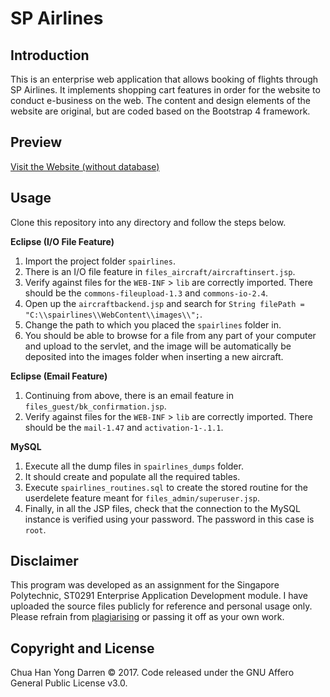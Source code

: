# SP Airlines

## Introduction

This is an enterprise web application that allows booking of flights through SP Airlines. It implements shopping cart features in order 
for the website to conduct e-business on the web. The content and design elements of the website are original, but are coded based on the
Bootstrap 4 framework. 

## Preview

[Visit the Website (without database)](http://darrenweicheng.azurewebsites.net/)

## Usage

Clone this repository into any directory and follow the steps below.

**Eclipse (I/O File Feature)**

1. Import the project folder `spairlines`.
2. There is an I/O file feature in `files_aircraft/aircraftinsert.jsp`. 
3. Verify against files for the `WEB-INF` > `lib` are correctly imported. There should be the `commons-fileupload-1.3` and `commons-io-2.4`.
4. Open up the `aircraftbackend.jsp` and search for
`String filePath = "C:\\spairlines\\WebContent\\images\\";`.
5. Change the path to which you placed the `spairlines` folder in. 
6. You should be able to browse for a file from any part of your computer and upload to the servlet, and the image will be automatically be deposited into the images folder when inserting a new aircraft. 

**Eclipse (Email Feature)**

1. Continuing from above, there is an email feature in `files_guest/bk_confirmation.jsp`.
2. Verify against files for the `WEB-INF` > `lib` are correctly imported. There should be the `mail-1.47` and `activation-1-.1.1`. 

**MySQL**

1. Execute all the dump files in `spairlines_dumps` folder. 
2. It should create and populate all the required tables. 
3. Execute `spairlines_routines.sql` to create the stored routine for the userdelete feature meant for `files_admin/superuser.jsp`. 
4. Finally, in all the JSP files, check that the connection to the MySQL instance is verified using your password. The password in this case is `root`. 

## Disclaimer

This program was developed as an assignment for the Singapore Polytechnic, ST0291 Enterprise Application Development module. I have uploaded the source files publicly for reference and personal usage only. Please refrain from [plagiarising](https://www.sp.edu.sg/sp/student-services/ssc-overview/student-handbook/intellectual-property-copyright-and-plagiarism) or passing it off as your own work. 

## Copyright and License 

Chua Han Yong Darren © 2017. Code released under the GNU Affero General Public License v3.0.
